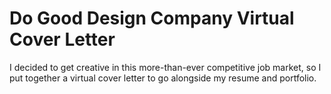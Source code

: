 <h1>Do Good Design Company Virtual Cover Letter</h1>

I decided to get creative in this more-than-ever competitive job market, so I put together a virtual cover letter to go alongside my resume and portfolio. 
